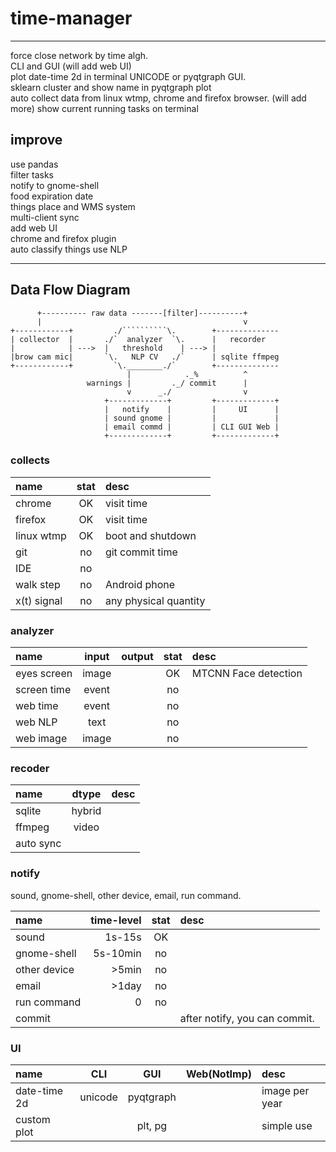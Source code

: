 # time-manager

----------------------------

force close network by time algh.  
CLI and GUI  (will add web UI)  
plot date-time 2d in terminal UNICODE or pyqtgraph GUI.  
sklearn cluster and show name in pyqtgraph plot  
auto collect data from linux wtmp, chrome and firefox browser. (will add more)
show current running tasks on terminal  

## improve
use pandas  
filter tasks  
notify to gnome-shell  
food expiration date  
things place and WMS system  
multi-client sync  
add web UI  
chrome and firefox plugin  
auto classify things use NLP  

----------------------------

## Data Flow Diagram
```
      +---------- raw data -------[filter]----------+
      |                                             v
+------------+         ./``````````\.        +--------------
| collector  |       ./`  analyzer  `\.      |   recorder
|            | --->  |   threshold    | ---> |
|brow cam mic|       `\.   NLP CV   ./`      | sqlite ffmpeg
+------------+         `\.________./`        +--------------
                          |            ._%          ^
                 warnings |         ._/ commit      |
                          v      _./                v
                     +-------------+         +-------------+
                     |   notify    |         |     UI      |
                     | sound gnome |         |             |
                     | email commd |         | CLI GUI Web |
                     +-------------+         +-------------+
```

### collects
| name       | stat | desc                  |
| :--------- | :---:| :-------------------- |
| chrome     |  OK  | visit time            |
| firefox    |  OK  | visit time            |
| linux wtmp |  OK  | boot and shutdown     |
| git        |  no  | git commit time       |
| IDE        |  no  |                       |
| walk step  |  no  | Android phone         |
| x(t) signal|  no  | any physical quantity |

### analyzer
| name         | input | output| stat | desc                  |
| :----------- | :---: | :---: | :---:| :-------------------- |
| eyes screen  | image |       |  OK  | MTCNN Face detection  |
| screen time  | event |       |  no  |
| web time     | event |       |  no  |
| web NLP      | text  |       |  no  |
| web image    | image |       |  no  |

### recoder
| name        | dtype | desc             |
| :---------- | :---: | :--------------- |
| sqlite      | hybrid|
| ffmpeg      | video |
| auto sync   |

### notify
sound, gnome-shell, other device, email, run command.  

| name        | time-level | stat | desc        |
| :---------- | ---------: | :---:| :---------- |
| sound       |     1s-15s |  OK  |
| gnome-shell |   5s-10min |  no  |
| other device|      >5min |  no  |
| email       |      >1day |  no  |
| run command |          0 |  no  |
| commit      |            |      | after notify, you can commit.

### UI
| name         |   CLI   |    GUI    |  Web(NotImp) | desc           |
| :----------- | :-----: | :-------: | :----------: | :------------- |
| date-time 2d | unicode | pyqtgraph |              | image per year |
| custom plot  |         | plt, pg   |              | simple use     |
